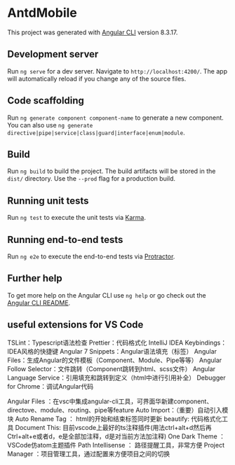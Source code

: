 # AntdMobile

This project was generated with [Angular CLI](https://github.com/angular/angular-cli) version 8.3.17.

## Development server

Run `ng serve` for a dev server. Navigate to `http://localhost:4200/`. The app will automatically reload if you change any of the source files.

## Code scaffolding

Run `ng generate component component-name` to generate a new component. You can also use `ng generate directive|pipe|service|class|guard|interface|enum|module`.

## Build

Run `ng build` to build the project. The build artifacts will be stored in the `dist/` directory. Use the `--prod` flag for a production build.

## Running unit tests

Run `ng test` to execute the unit tests via [Karma](https://karma-runner.github.io).

## Running end-to-end tests

Run `ng e2e` to execute the end-to-end tests via [Protractor](http://www.protractortest.org/).

## Further help

To get more help on the Angular CLI use `ng help` or go check out the [Angular CLI README](https://github.com/angular/angular-cli/blob/master/README.md).




## useful extensions for VS Code
TSLint：Typescript语法检查
Prettier：代码格式化
IntelliJ IDEA Keybindings：IDEA风格的快捷键
Angular 7 Snippets：Angular语法填充（标签）
Angular Files：生成Angular的文件模板（Component、Module、Pipe等等）
Angular Follow Selector：文件跳转（Component跳转到html、scss文件）
Angular Language Service：引用填充和跳转到定义（html中进行引用补全）
Debugger for Chrome：调试Angular代码

Angular Files ：在vsc中集成angular-cli工具，可界面华新建component、directove、module、routing、pipe等feature
Auto Import：（重要）自动引入模块
Auto Rename Tag ： html的开始和结束标签同时更新
beautify: 代码格式化工具
Document This: 目前vscode上最好的ts注释插件(用法ctrl+alt+d然后再Ctrl+alt+e或者d，e是全部加注释，d是对当前方法加注释)
One Dark Theme ： VSCode仿atom主题插件
Path Intellisense ： 路径提醒工具，非常方便
Project Manager ：项目管理工具，通过配置来方便项目之间的切换
